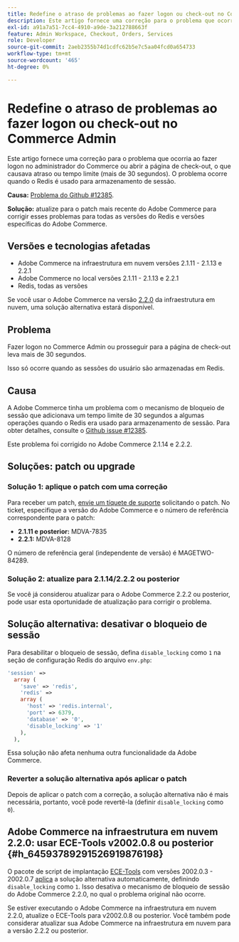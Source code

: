 ```yaml
---
title: Redefine o atraso de problemas ao fazer logon ou check-out no Commerce Admin
description: Este artigo fornece uma correção para o problema que ocorria ao fazer logon no administrador do Commerce ou abrir a página de check-out, o que causava atraso ou tempo limite (mais de 30 segundos). O problema ocorre quando o Redis é usado para armazenamento de sessão.
exl-id: a91a7a51-7cc4-4910-a9de-3a212788663f
feature: Admin Workspace, Checkout, Orders, Services
role: Developer
source-git-commit: 2aeb2355b74d1cdfc62b5e7c5aa04fcd0a654733
workflow-type: tm+mt
source-wordcount: '465'
ht-degree: 0%

---
```


# Redefine o atraso de problemas ao fazer logon ou check-out no Commerce Admin

Este artigo fornece uma correção para o problema que ocorria ao fazer logon no administrador do Commerce ou abrir a página de check-out, o que causava atraso ou tempo limite (mais de 30 segundos). O problema ocorre quando o Redis é usado para armazenamento de sessão.

**Causa:**   [Problema do Github \#12385](https://github.com/magento/magento2/issues/12385).

**Solução:** atualize para o patch mais recente do Adobe Commerce para corrigir esses problemas para todas as versões do Redis e versões específicas do Adobe Commerce.

## Versões e tecnologias afetadas

* Adobe Commerce na infraestrutura em nuvem versões 2.1.11 - 2.1.13 e 2.2.1
* Adobe Commerce no local versões 2.1.11 - 2.1.13 e 2.2.1
* Redis, todas as versões

Se você usar o Adobe Commerce na versão [2.2.0](#h_64593789291526919876198) da infraestrutura em nuvem, uma solução alternativa estará disponível.

## Problema

Fazer logon no Commerce Admin ou prosseguir para a página de check-out leva mais de 30 segundos.

Isso só ocorre quando as sessões do usuário são armazenadas em Redis.

## Causa

A Adobe Commerce tinha um problema com o mecanismo de bloqueio de sessão que adicionava um tempo limite de 30 segundos a algumas operações quando o Redis era usado para armazenamento de sessão. Para obter detalhes, consulte o [Github issue \#12385](https://github.com/magento/magento2/issues/12385).

Este problema foi corrigido no Adobe Commerce 2.1.14 e 2.2.2.

## Soluções: patch ou upgrade

### Solução 1: aplique o patch com uma correção

Para receber um patch, [envie um tíquete de suporte](/help/help-center-guide/help-center/magento-help-center-user-guide.md#submit-ticket) solicitando o patch. No ticket, especifique a versão do Adobe Commerce e o número de referência correspondente para o patch:

* **2.1.11 e posterior:** MDVA-7835
* **2.2.1:** MDVA-8128

O número de referência geral (independente de versão) é MAGETWO-84289.

### Solução 2: atualize para 2.1.14/2.2.2 ou posterior

Se você já considerou atualizar para o Adobe Commerce 2.2.2 ou posterior, pode usar esta oportunidade de atualização para corrigir o problema.

## Solução alternativa: desativar o bloqueio de sessão

Para desabilitar o bloqueio de sessão, defina `disable_locking` como `1` na seção de configuração Redis do arquivo `env.php`:

```php
'session' =>
  array (
    'save' => 'redis',
    'redis' =>
    array (
      'host' => 'redis.internal',
      'port' => 6379,
      'database' => '0',
      'disable_locking' => '1'
    ),
  ),
```

Essa solução não afeta nenhuma outra funcionalidade da Adobe Commerce.

### Reverter a solução alternativa após aplicar o patch

Depois de aplicar o patch com a correção, a solução alternativa não é mais necessária, portanto, você pode revertê-la (definir `disable_locking` como `0`).

## Adobe Commerce na infraestrutura em nuvem 2.2.0: usar ECE-Tools v2002.0.8 ou posterior {#h_64593789291526919876198}

O pacote de script de implantação [ECE-Tools](https://experienceleague.adobe.com/pt-br/docs/commerce-cloud-service/user-guide/dev-tools/ece-tools/update-package) com versões 2002.0.3 - 2002.0.7 [aplica](https://experienceleague.adobe.com/docs/commerce-cloud-service/user-guide/dev-tools/ece-tools/update-package.html?lang=pt-BR) a solução alternativa automaticamente, definindo `disable_locking` como `1`. Isso desativa o mecanismo de bloqueio de sessão do Adobe Commerce 2.2.0, no qual o problema original não ocorre.

Se estiver executando o Adobe Commerce na infraestrutura em nuvem 2.2.0, atualize o ECE-Tools para v2002.0.8 ou posterior. Você também pode considerar atualizar sua Adobe Commerce na infraestrutura em nuvem para a versão 2.2.2 ou posterior.
